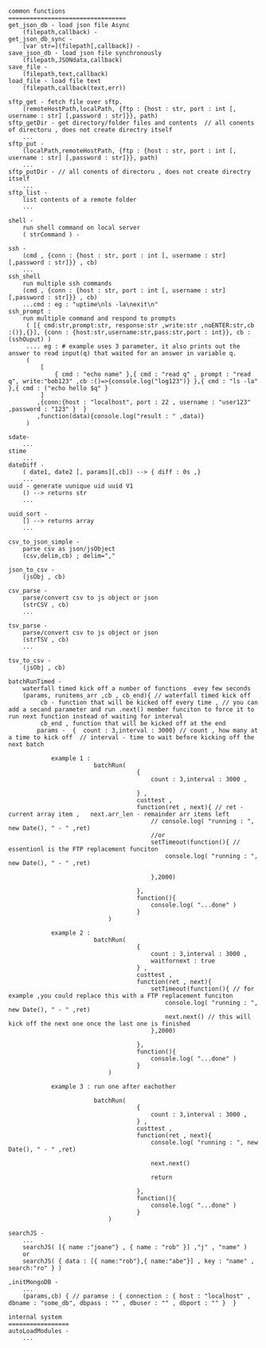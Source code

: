 #
    common functions
    =================================
    get_json_db - load json file Async
        (filepath,callback) - 
    get_json_db_sync - 
        [var str=](filepath[,callback]) - 
    save_json_db - load json file synchronously
        (filepath,JSONdata,callback)   
    save_file -
        (filepath,text,callback)
    load_file - load file text
        (filepath,callback(text,err))   
    
    sftp_get - fetch file over sftp.        
        (remoteHostPath,localPath, {ftp : {host : str, port : int [, username : str] [,password : str]}}, path)
    sftp_getDir - get directory/folder files and contents  // all conents of directoru , does not create directry itself
        ...
    sftp_put - 
        (localPath,remoteHostPath, {ftp : {host : str, port : int [, username : str] [,password : str]}}, path)
        ...
    sftp_putDir - // all conents of directoru , does not create directry itself
        ...
    sftp_list - 
        list contents of a remote folder
        ...

    shell - 
        run shell command on local server
        ( strCommand ) -  
    
    ssh - 
        (cmd , {conn : {host : str, port : int [, username : str] [,password : str]}} , cb)
        ...
    ssh_shell
        run multiple ssh commands        
        (cmd , {conn : {host : str, port : int [, username : str] [,password : str]}} , cb)
        ...cmd : eg : "uptime\nls -la\nexit\n" 
    ssh_prompt :
        run multiple command and respond to prompts 
         ( [{ cmd:str,prompt:str, response:str ,write:str ,noENTER:str,cb :()},{}], {conn : {host:str,username:str,pass:str,port : int}}, cb : (sshOuput) )
         .... eg : # example uses 3 parameter, it also prints out the answer to read input(q) that waited for an answer in variable q.
         (
             [
                 { cmd : "echo name" },{ cmd : "read q" , prompt : "read q", write:"bob123" ,cb :()=>{console.log("log123")} },{ cmd : "ls -la" },{ cmd : ("echo hello $q" }
             ]
            ,{conn:{host : "localhost", port : 22 , username : "user123" ,password : "123" }  }
            ,function(data){console.log("result : " ,data)}  
         )

    sdate-
        ...
    stime
        ...
    dateDiff -
        ( date1, date2 [, params][,cb]) --> { diff : 0s ,}
        ...
    uuid - generate uunique uid uuid V1
        () --> returns str
        ...
    
    uuid_sort -
        [] --> returns array
        ...
    
    csv_to_json_simple - 
        parse csv as json/jsObject
        (csv,delim,cb) ; delim=","
    
    json_to_csv -
        (jsObj , cb)

    csv_parse - 
        parse/convert csv to js object or json
        (strCSV , cb)
        ...

    tsv_parse - 
        parse/convert csv to js object or json
        (strTSV , cb)
        ...

    tsv_to_csv - 
        (jsObj , cb)

    batchRunTimed - 
        waterfall timed kick off a number of functions  evey few seconds
        (params, runitems_arr ,cb , cb_end){ // waterfall timed kick off 
             cb - function that will be kicked off every time , // you can add a secand parameter and run .next() member funciton to force it to run next function instead of waiting for interval
             cb_end , function that will be kicked off at the end 
            params -  {  count : 3,interval : 3000} // count , how many at a time to kick off  // interval - time to wait before kicking off the next batch

                example 1 : 
                            batchRun( 
                                        {  
                                            count : 3,interval : 3000 , 
                                            
                                        } , 
                                        custtest , 
                                        function(ret , next){ // ret - current array item ,   next.arr_len - remainder arr items left 
                                            // console.log( "running : ", new Date(), " - " ,ret)
                                            //or
                                            setTimeout(function(){ // essentionl is the FTP replacement funciton
                                                console.log( "running : ", new Date(), " - " ,ret)
                                                
                                            },2000)
                                            
                                        }, 
                                        function(){
                                            console.log( "...done" )
                                        }
                                )

                example 2 : 
                            batchRun( 
                                        {  
                                            count : 3,interval : 3000 , 
                                            waitfornext : true
                                        } , 
                                        custtest , 
                                        function(ret , next){                                       
                                            setTimeout(function(){ // for example ,you could replace this with a FTP replacement funciton
                                                console.log( "running : ", new Date(), " - " ,ret)
                                                next.next() // this will kick off the next one once the last one is finished
                                            },2000)
                                            
                                        }, 
                                        function(){
                                            console.log( "...done" )
                                        }
                                )

                example 3 : run one after eachother 

                            batchRun( 
                                        {  
                                            count : 3,interval : 3000 ,                                
                                        } , 
                                        custtest , 
                                        function(ret , next){
                                            console.log( "running : ", new Date(), " - " ,ret)

                                            next.next()

                                            return
                                        
                                        }, 
                                        function(){
                                            console.log( "...done" )
                                        }
                                )

    searchJS -
        ...
        searchJS( [{ name :"joane"} , { name : "rob" }] ,"j" , "name" )
        or
        searchJS( { data : [{ name:"rob"},{ name:"abe"}] , key : "name" , search:"ro" } )
    
    ,initMongoDB -
        ...
        (params,cb) { // paramse : { connection : { host : "localhost" , dbname : "some_db", dbpass : "" , dbuser : "" , dbport : "" }  }

    internal system
    =================
    autoLoadModules -
        ...